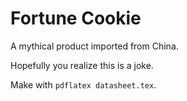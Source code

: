 Fortune Cookie
==============

A mythical product imported from China.

Hopefully you realize this is a joke.

Make with `pdflatex datasheet.tex`.

